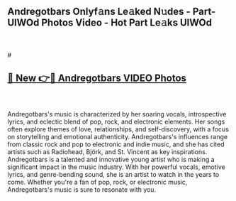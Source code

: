 ## Andregotbars Onlyf𝚊ns Le𝚊ked N𝚞des - Part-UlWOd Photos Video - Hot Part Le𝚊ks UlWOd
<br>
<br>
# <h2><a href="https://213.232.235.80/live/video.php?q=andregotbars">🔗 New 👉🔴 Andregotbars VIDEO Photos</a></h2>
<br>
<br>
Andregotbars's music is characterized by her soaring vocals, introspective lyrics, and eclectic blend of pop, rock, and electronic elements. Her songs often explore themes of love, relationships, and self-discovery, with a focus on storytelling and emotional authenticity. Andregotbars's influences range from classic rock and pop to electronic and indie music, and she has cited artists such as Radiohead, Björk, and St. Vincent as key inspirations. Andregotbars is a talented and innovative young artist who is making a significant impact in the music industry. With her powerful vocals, emotive lyrics, and genre-bending sound, she is an artist to watch in the years to come. Whether you're a fan of pop, rock, or electronic music, Andregotbars's music is sure to resonate with you.
<br>
<br>